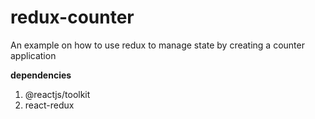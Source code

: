 # redux-counter
An example on how to use redux to manage state by creating a counter application 

**dependencies**
1. @reactjs/toolkit
2. react-redux
